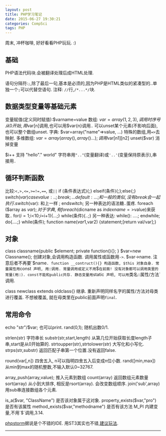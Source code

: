```yaml
---
layout: post
title: PHP学习笔记
date: 2015-06-27 19:30:21
categories: CompSci
tags: PHP
---
```


周末, 冲杯咖啡, 好好看看PHP玩玩. :)  

## 基础
<?php ....?> PHP语法代码块.会被翻译处理后成HTML处理.
语句分隔符:`;`,除了最后一句,基本是必须的,因为PHP是HTML类似的紧凑型的..单独一个`;`可以代替空语句.
注释: `//`行,`/*...*/`块.

## 数据类型变量等基础元素

变量赋值(定义同时赋值):$varname=value
数组: $var=array(1,2,3), 调用时序号从0开始,用$var[n]调用,也可以用$var{n}调用.. 可以unset某个元素(不影响后面),也可以整个数组unset.
字典: $var=array("name"=>value, ...)  特殊的数组,用`=>`去映射.
多维数组: $var=array(array(),array()...); 调用$var[n1][n2]
unset($var) 消掉变量


$i++ 支持
"hello"." world" 字符串用`".."`(变量翻译)或`'..'`(变量保持原表示),串接用`.`

## 循环判断函数

比较:`<,>,<=,>=!=,==`, 或`||`
if (条件表达式){;} elseif(条件){;};else{;}
switch($var){case value:..;break;...default:...;} 和一般的类似,没有break会一起执行.
switch($var): 和上一样 ; endswitch;  另一种表达的语法糖..蛋疼.
foreach ($array as $var){;}
对于字典,有 foreach ($dicname as $indexname=>$value)来获取..
for($i=1;$i<10;$i=$i+1){...;}
while(条件){..;} 另一种表达: while(): ....; endwhile;
do{....;} while(条件);
function name($var1,$var2) {statement;[return val/var];}

## 对象

class classname{public $element; private function(){}; } 
$var=new Classname(); 创建对象,会调用构造函数.
调用属性或函数用`->`. $var->name. 注意后者不再要`$name`.
function __contruct(){} 构造函数, $this 对象自身.
常量属性用`const` 声明, 用`::`调用. 常量调用或定义不用`$`在前面! 没有对象都可以调用类里的常量(用`::`). const不能和public共存.
静态变量用`static` 声明, 可以用`类名::属性/方法`调用.

class newclass extends oldclass{} 继承.
重新声明同样名字的属性/方法对母类进行覆盖. 不想被覆盖, 就在母类里在public前面声明`final`.

## 常用命令

echo "str"/$var;  也可以print.
rand(0,1); 随机出数0/1.

strlen(str) 字符串长
substr(str,start,length) 从第几位开始获取长度length子串,start是从0开始算的.
strtoupper(str),strtolower(str) 大写化和小写化.
strps(str,substr) 返回匹配子串第一个位置.没有返回false.

round(var[,n]) 四舍五入, n可以指明四舍五入后变成n位小数.
rand([min,max]) 从min到max的随机整数,不输入默认0~32767.

array_push(array,value); 推入元素到数组
count(array) 返回数组元素数量
sort(array) 从小到大排序, 相反是rsort(array). 会改变数组顺序.
join('sub',array) 用sub串连接数组各个元素.


is_a($var, "ClassName") 是否该对象属于这对象.
property_exists($var,"pro")  是否有该属性
method_exists($var,"methodname") 是否有该方法
M_PI 内建变量,不用`$`调用,3.14.





[phpstorm](https://www.jetbrains.com/phpstorm/)据说是个不错的IDE. 用ST3其实也不错,[建议玩法](http://wasil.org/sublime-text-3-perfect-php-development-set-up).

---
